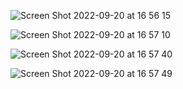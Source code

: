 ![Screen Shot 2022-09-20 at 16 56 15](https://user-images.githubusercontent.com/75960970/191228209-382328fe-da9a-4601-acc7-b83f05b94e5b.png)

![Screen Shot 2022-09-20 at 16 57 10](https://user-images.githubusercontent.com/75960970/191228517-e163c6fc-c576-44cc-8f51-89b1c540b5eb.png)

![Screen Shot 2022-09-20 at 16 57 40](https://user-images.githubusercontent.com/75960970/191228560-604f89a9-1807-4e58-935c-f43fec440c44.png)


![Screen Shot 2022-09-20 at 16 57 49](https://user-images.githubusercontent.com/75960970/191228601-98e3be85-80f3-4b01-becf-7b33b0aa57b6.png)
